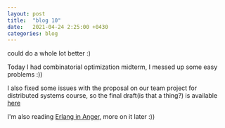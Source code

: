 ```yaml
---
layout: post
title:  "blog 10"
date:   2021-04-24 2:25:00 +0430
categories: blog
---
```


could do a whole lot better :)

Today I had combinatorial optimization midterm, I messed up some easy problems :))

I also fixed some issues with the proposal on our team project for distributed systems course, so the final draft(is that a thing?)
  is available [here](https://github.com/ihaveint/map_reduce/blob/main/proposal.pdf)

I'm also reading [Erlang in Anger](https://www.erlang-in-anger.com), more on it later :))
